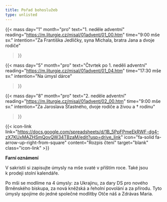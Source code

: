 ```yaml
---
title: Pořad bohoslužeb
type: unlisted
---
```


{{< mass
day="1" 
month="pro" 
text="1. neděle adventní" 
reading="https://m.liturgie.cz/misal/01advent/01_00.htm"
time="9:00 mše sv." 
intention="Za Františka Jedličky, syna Michala, bratra Jana a dvoje rodiče"
>}}

{{< mass 
day="5" 
month="pro" 
text="Čtvrtek po 1. neděli adventní"
reading="https://m.liturgie.cz/misal/01advent/01_04.htm"
time="17:30 mše sv." 
intention="Na úmysl dárce" 
>}}

{{< mass
day="8" 
month="pro" 
text="2. neděle adventní" 
reading="https://m.liturgie.cz/misal/01advent/02_00.htm"
time="9:00 mše sv." 
intention="Za Jaroslava Šťastného, dvoje rodiče a živou a † rodinu"
>}}

{{< icon-link link="https://docs.google.com/spreadsheets/d/1B_5PpFPmeEkRWF-dg4-zX7KUxMAZHSmQovQW34TBzaM/edit?usp=drive_link" icon="fa-solid fa-arrow-up-right-from-square" content="Rozpis čtení" target="blank" class="icon-link" >}}

**Farní oznámení**

V sakristii si zapisujte úmysly na mše svaté v příštím roce. Také jsou k prodeji stolní kalendáře.

Po mši se modlíme na 4 úmysly: za Ukrajinu, za dary DS pro nového Brněnského biskupa, za nová kněžská a řeholní povolání a za přírodu. Tyto úmysly spojíme do jedné společné modlitby Otče náš a Zdrávas Maria.